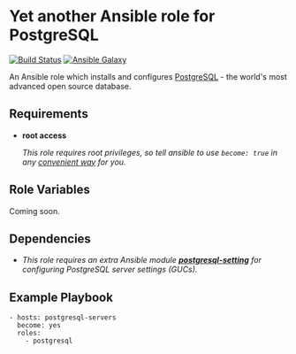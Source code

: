 # Yet another Ansible role for PostgreSQL

[![Build Status](https://travis-ci.org/kostiantyn-nemchenko/ansible-role-postgresql.svg?branch=master)](https://travis-ci.org/kostiantyn-nemchenko/ansible-role-postgresql)
[![Ansible Galaxy](https://img.shields.io/badge/galaxy-kostiantyn--nemchenko.postgresql-blue.svg)](https://galaxy.ansible.com/kostiantyn-nemchenko/postgresql)

An Ansible role which installs and configures [PostgreSQL](https://www.postgresql.org) - the world's most advanced open source database.

## Requirements

- **root access**

  _This role requires root privileges, so tell ansible to use `become: true` in any [convenient way](http://docs.ansible.com/ansible/latest/become.html) for you._

## Role Variables

Coming soon.

## Dependencies

* _This role requires an extra Ansible module [**postgresql-setting**](https://github.com/kostiantyn-nemchenko/ansible-module-postgresql-setting) for configuring PostgreSQL server settings (GUCs)._

## Example Playbook

    - hosts: postgresql-servers
      become: yes
      roles:
        - postgresql
